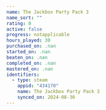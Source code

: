 ```yaml
---
name: The Jackbox Party Pack 3
name_sort: ""
rating: 0
active: false
progress: notapplicable
hours_played: 30
purchased_on: .nan
started_on: .nan
beaten_on: .nan
completed_on: .nan
mastered_on: .nan
identifiers:
  - type: steam
    appid: "434170"
    name: The Jackbox Party Pack 3
    synced_on: 2024-08-30
---
```

